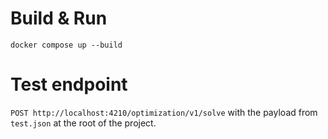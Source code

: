 # Build & Run

```
docker compose up --build
```

# Test endpoint

`POST http://localhost:4210/optimization/v1/solve` with the payload from `test.json` at the root of the project.
